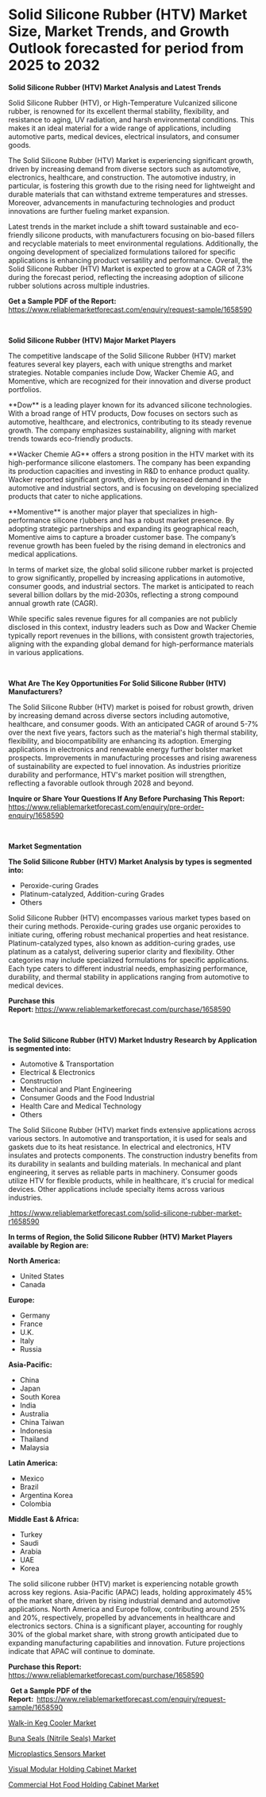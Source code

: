 <p><h1>Solid Silicone Rubber (HTV) Market Size, Market Trends, and Growth Outlook forecasted for period from 2025 to 2032</h1></p><p><strong>Solid Silicone Rubber (HTV) Market Analysis and Latest Trends</strong></p>
<p><p>Solid Silicone Rubber (HTV), or High-Temperature Vulcanized silicone rubber, is renowned for its excellent thermal stability, flexibility, and resistance to aging, UV radiation, and harsh environmental conditions. This makes it an ideal material for a wide range of applications, including automotive parts, medical devices, electrical insulators, and consumer goods.</p><p>The Solid Silicone Rubber (HTV) Market is experiencing significant growth, driven by increasing demand from diverse sectors such as automotive, electronics, healthcare, and construction. The automotive industry, in particular, is fostering this growth due to the rising need for lightweight and durable materials that can withstand extreme temperatures and stresses. Moreover, advancements in manufacturing technologies and product innovations are further fueling market expansion.</p><p>Latest trends in the market include a shift toward sustainable and eco-friendly silicone products, with manufacturers focusing on bio-based fillers and recyclable materials to meet environmental regulations. Additionally, the ongoing development of specialized formulations tailored for specific applications is enhancing product versatility and performance. Overall, the Solid Silicone Rubber (HTV) Market is expected to grow at a CAGR of 7.3% during the forecast period, reflecting the increasing adoption of silicone rubber solutions across multiple industries.</p></p>
<p><strong>Get a Sample PDF of the Report:&nbsp;</strong> <a href="https://www.reliablemarketforecast.com/enquiry/request-sample/1658590?utm_campaign=1903&utm_medium=2&utm_source=Github&utm_content=ia&utm_term=23032025&utm_id=solid-silicone-rubber-htv">https://www.reliablemarketforecast.com/enquiry/request-sample/1658590</a></p>
<p>&nbsp;</p>
<p><strong>Solid Silicone Rubber (HTV) Major Market Players</strong></p>
<p><p>The competitive landscape of the Solid Silicone Rubber (HTV) market features several key players, each with unique strengths and market strategies. Notable companies include Dow, Wacker Chemie AG, and Momentive, which are recognized for their innovation and diverse product portfolios.</p><p>**Dow** is a leading player known for its advanced silicone technologies. With a broad range of HTV products, Dow focuses on sectors such as automotive, healthcare, and electronics, contributing to its steady revenue growth. The company emphasizes sustainability, aligning with market trends towards eco-friendly products.</p><p>**Wacker Chemie AG** offers a strong position in the HTV market with its high-performance silicone elastomers. The company has been expanding its production capacities and investing in R&D to enhance product quality. Wacker reported significant growth, driven by increased demand in the automotive and industrial sectors, and is focusing on developing specialized products that cater to niche applications.</p><p>**Momentive** is another major player that specializes in high-performance silicone r)ubbers and has a robust market presence. By adopting strategic partnerships and expanding its geographical reach, Momentive aims to capture a broader customer base. The company’s revenue growth has been fueled by the rising demand in electronics and medical applications.</p><p>In terms of market size, the global solid silicone rubber market is projected to grow significantly, propelled by increasing applications in automotive, consumer goods, and industrial sectors. The market is anticipated to reach several billion dollars by the mid-2030s, reflecting a strong compound annual growth rate (CAGR).</p><p>While specific sales revenue figures for all companies are not publicly disclosed in this context, industry leaders such as Dow and Wacker Chemie typically report revenues in the billions, with consistent growth trajectories, aligning with the expanding global demand for high-performance materials in various applications.</p></p>
<p>&nbsp;</p>
<p><strong>What Are The Key Opportunities For Solid Silicone Rubber (HTV) Manufacturers?</strong></p>
<p><p>The Solid Silicone Rubber (HTV) market is poised for robust growth, driven by increasing demand across diverse sectors including automotive, healthcare, and consumer goods. With an anticipated CAGR of around 5-7% over the next five years, factors such as the material's high thermal stability, flexibility, and biocompatibility are enhancing its adoption. Emerging applications in electronics and renewable energy further bolster market prospects. Improvements in manufacturing processes and rising awareness of sustainability are expected to fuel innovation. As industries prioritize durability and performance, HTV's market position will strengthen, reflecting a favorable outlook through 2028 and beyond.</p></p>
<p><strong>Inquire or Share Your Questions If Any Before Purchasing This Report:</strong> <a href="https://www.reliablemarketforecast.com/enquiry/pre-order-enquiry/1658590?utm_campaign=1903&utm_medium=2&utm_source=Github&utm_content=ia&utm_term=23032025&utm_id=solid-silicone-rubber-htv">https://www.reliablemarketforecast.com/enquiry/pre-order-enquiry/1658590</a></p>
<p>&nbsp;</p>
<p><strong>Market Segmentation</strong></p>
<p><strong>The Solid Silicone Rubber (HTV) Market Analysis by types is segmented into:</strong></p>
<p><ul><li>Peroxide-curing Grades</li><li>Platinum-catalyzed, Addition-curing Grades</li><li>Others</li></ul></p>
<p><p>Solid Silicone Rubber (HTV) encompasses various market types based on their curing methods. Peroxide-curing grades use organic peroxides to initiate curing, offering robust mechanical properties and heat resistance. Platinum-catalyzed types, also known as addition-curing grades, use platinum as a catalyst, delivering superior clarity and flexibility. Other categories may include specialized formulations for specific applications. Each type caters to different industrial needs, emphasizing performance, durability, and thermal stability in applications ranging from automotive to medical devices.</p></p>
<p><strong>Purchase this Report:&nbsp;</strong><a href="https://www.reliablemarketforecast.com/purchase/1658590?utm_campaign=1903&utm_medium=2&utm_source=Github&utm_content=ia&utm_term=23032025&utm_id=solid-silicone-rubber-htv">https://www.reliablemarketforecast.com/purchase/1658590</a></p>
<p>&nbsp;</p>
<p><strong>The Solid Silicone Rubber (HTV) Market Industry Research by Application is segmented into:</strong></p>
<p><ul><li>Automotive & Transportation</li><li>Electrical & Electronics</li><li>Construction</li><li>Mechanical and Plant Engineering</li><li>Consumer Goods and the Food Industrial</li><li>Health Care and Medical Technology</li><li>Others</li></ul></p>
<p><p>The Solid Silicone Rubber (HTV) market finds extensive applications across various sectors. In automotive and transportation, it is used for seals and gaskets due to its heat resistance. In electrical and electronics, HTV insulates and protects components. The construction industry benefits from its durability in sealants and building materials. In mechanical and plant engineering, it serves as reliable parts in machinery. Consumer goods utilize HTV for flexible products, while in healthcare, it's crucial for medical devices. Other applications include specialty items across various industries.</p></p>
<p><a href="https://www.reliablemarketforecast.com/solid-silicone-rubber-market-r1658590?utm_campaign=1903&utm_medium=2&utm_source=Github&utm_content=ia&utm_term=23032025&utm_id=solid-silicone-rubber-htv">&nbsp;https://www.reliablemarketforecast.com/solid-silicone-rubber-market-r1658590</a></p>
<p><strong>In terms of Region, the Solid Silicone Rubber (HTV) Market Players available by Region are:</strong></p>
<p>
    <p> <strong> North America: </strong>
        <ul>
            <li>United States</li>
            <li>Canada</li>
        </ul>
        </p> 
    <p> <strong> Europe: </strong>
        <ul>
            <li>Germany</li>
            <li>France</li>
            <li>U.K.</li>
            <li>Italy</li>
            <li>Russia</li>
        </ul>
        </p> 
    <p> <strong> Asia-Pacific: </strong>
        <ul>
            <li>China</li>
            <li>Japan</li>
            <li>South Korea</li>
            <li>India</li>
            <li>Australia</li>
            <li>China Taiwan</li>
            <li>Indonesia</li>
            <li>Thailand</li>
            <li>Malaysia</li>
        </ul>
        </p> 
    <p> <strong> Latin America: </strong>
        <ul>
            <li>Mexico</li>
            <li>Brazil</li>
            <li>Argentina Korea</li>
            <li>Colombia</li>
        </ul>
        </p> 
    <p> <strong> Middle East & Africa: </strong>
        <ul>
            <li>Turkey</li>
            <li>Saudi</li>
            <li>Arabia</li>
            <li>UAE</li>
            <li>Korea</li>
        </ul>
    </p>
    </p>
<p><p>The solid silicone rubber (HTV) market is experiencing notable growth across key regions. Asia-Pacific (APAC) leads, holding approximately 45% of the market share, driven by rising industrial demand and automotive applications. North America and Europe follow, contributing around 25% and 20%, respectively, propelled by advancements in healthcare and electronics sectors. China is a significant player, accounting for roughly 30% of the global market share, with strong growth anticipated due to expanding manufacturing capabilities and innovation. Future projections indicate that APAC will continue to dominate.</p></p>
<p><strong>Purchase this Report: </strong><a href="https://www.reliablemarketforecast.com/purchase/1658590?utm_campaign=1903&utm_medium=2&utm_source=Github&utm_content=ia&utm_term=23032025&utm_id=solid-silicone-rubber-htv">https://www.reliablemarketforecast.com/purchase/1658590</a></p>
<p>&nbsp;<strong>Get a Sample PDF of the Report:&nbsp;&nbsp;</strong><a href="https://www.reliablemarketforecast.com/enquiry/request-sample/1658590?utm_campaign=1903&utm_medium=2&utm_source=Github&utm_content=ia&utm_term=23032025&utm_id=solid-silicone-rubber-htv">https://www.reliablemarketforecast.com/enquiry/request-sample/1658590</a></p>
<p><strong></strong></p>
<p><p><a href="https://github.com/djoeamakeh/Market-Research-Report-List-1/blob/main/walk-in-keg-cooler-market.md?utm_campaign=1903&utm_medium=2&utm_source=Github&utm_content=ia&utm_term=23032025&utm_id=solid-silicone-rubber-htv">Walk-in Keg Cooler Market</a></p><p><a href="https://github.com/biandnikelrs/Market-Research-Report-List-1/blob/main/buna-seals-nitrile-seals-market.md?utm_campaign=1903&utm_medium=2&utm_source=Github&utm_content=ia&utm_term=23032025&utm_id=solid-silicone-rubber-htv">Buna Seals (Nitrile Seals) Market</a></p><p><a href="https://github.com/tigoryemm/Market-Research-Report-List-1/blob/main/microplastics-sensors-market.md?utm_campaign=1903&utm_medium=2&utm_source=Github&utm_content=ia&utm_term=23032025&utm_id=solid-silicone-rubber-htv">Microplastics Sensors Market</a></p><p><a href="https://github.com/lonanweaseh4/Market-Research-Report-List-1/blob/main/visual-modular-holding-cabinet-market.md?utm_campaign=1903&utm_medium=2&utm_source=Github&utm_content=ia&utm_term=23032025&utm_id=solid-silicone-rubber-htv">Visual Modular Holding Cabinet Market</a></p><p><a href="https://github.com/negrocybul4w/Market-Research-Report-List-1/blob/main/commercial-hot-food-holding-cabinet-market.md?utm_campaign=1903&utm_medium=2&utm_source=Github&utm_content=ia&utm_term=23032025&utm_id=solid-silicone-rubber-htv">Commercial Hot Food Holding Cabinet Market</a></p></p>